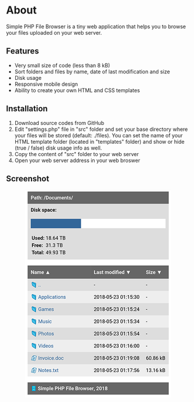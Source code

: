 # About
Simple PHP File Browser is a tiny web application that helps you to browse your files uploaded on your web server.

## Features
- Very small size of code (less than 8 kB)
- Sort folders and files by name, date of last modification and size
- Disk usage
- Responsive mobile design
- Ability to create your own HTML and CSS templates

## Installation
1. Download source codes from GitHub
2. Edit "settings.php" file in "src" folder and set your base directory where your files will be stored (default: ./files). You can set the name of your HTML template folder (located in "templates" folder) and show or hide (true / false) disk usage info as well.
3. Copy the content of "src" folder to your web server
4. Open your web server address in your web broswer

## Screenshot
<p align="center">
 <img src="./screenshot.png" alt="Simple PHP File Browser" />
</p>
